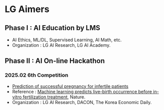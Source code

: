 # LG Aimers
## Phase I : AI Education by LMS
- AI Ethics, ML/DL, Supervised Learning, AI Math, etc.
- Organization : LG AI Research, LG AI Academy.
  
## Phase II : AI On-line Hackathon
### 2025.02 6th Competition
- [Prediction of successful pregnancy for infertile patients](https://dacon.io/competitions/official/236452/overview/description)
- Reference : [Machine learning predicts live-birth occurrence before in-vitro fertilization treatment](https://www.nature.com/articles/s41598-020-76928-z), Nature.
- Organization : LG AI Research, DACON, The Korea Economic Daily.

